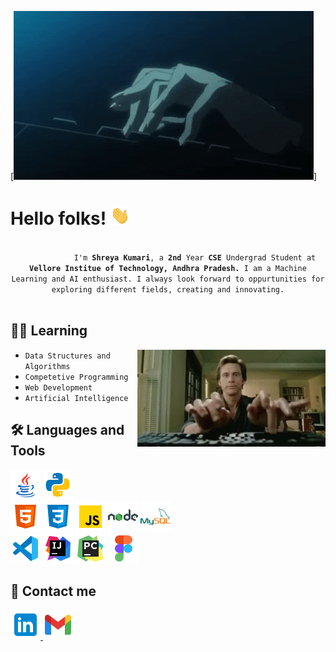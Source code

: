 [![Social banner for shrk19](gifs/giphy.gif)]
<h1>Hello folks! <img src="https://raw.githubusercontent.com/ABSphreak/ABSphreak/master/gifs/Hi.gif" height="30px"></h1>
    <p align="center">
        <code>
            I'm <strong>Shreya Kumari</strong>, a <strong>2nd</strong> Year <strong>CSE</strong> Undergrad Student at <strong>Vellore Institue of Technology, Andhra Pradesh.</strong> I am a Machine Learning and AI enthusiast. I always look forward to oppurtunities for exploring different fields, creating and innovating.
        </code>
    <div >
    </div>
    <h2>👨‍💻 Learning</h2>  
    <div>
        <img height="155px" align="right" alt="GIF" src="gifs/jimcarrey.gif">
    <ul> 
        <li><code>Data Structures and Algorithms</code></li> 
        <li><code>Competetive Programming</code></li> 
        <li><code>Web Development</code></li> 
        <li><code>Artificial Intelligence</code></li>
    </ul>
    </div> 
    <h2>🛠 Languages and Tools</h2>
    <div>
        <img src="icons/icons8-java-48.png" alt="java">
        <img src="icons/icons8-python-48.png" alt="python"> 
    </div>
    <div>
        <img src="icons/icons8-html-5-48.png" alt="html5">
        <img src="icons/icons8-css3-48.png" alt="css3">
        <img src="icons/icons8-javascript-48.png" alt="javascript">
        <img src="icons/icons8-nodejs-48.png" alt="nodejs">
        <img src="icons/icons8-mysql-logo-48.png" alt="mysql">
    </div>
    <div>
        <img src="icons/icons8-visual-studio-code-2019-48.png" alt="vscode">
        <img src="icons/icons8-intellij-idea-48.png" alt="intelliJ">
        <img src="icons/icons8-pycharm-48.png" alt="pychram">
        <img src="icons/icons8-figma-48.png" alt="figma">
    </div>        
    <h2>📩 Contact me </h2>
    <a href="www.linkedin.com/in/shreya-kumari-19122001"> <img src="icons/icons8-linkedin-48.png" alt="linkedin"> </a>
    <a href="mailto:shreyakri19@gmail.com"> <img src="icons/icons8-gmail-48.png" alt="gmail"> </a>
    </p>
        
<!--
**shrk19/shrk19** is a ✨ _special_ ✨ repository because its `README.md` (this file) appears on your GitHub profile.


Here are some ideas to get you started:

- 🔭 I’m currently working on ...
- 🌱 I’m currently learning ...
- 👯 I’m looking to collaborate on ...
- 🤔 I’m looking for help with ...
- 💬 Ask me about ...
- 📫 How to reach me: ...
- 😄 Pronouns: ...
- ⚡ Fun fact: ...
-->
